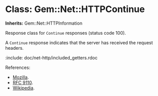 # Class: Gem::Net::HTTPContinue
**Inherits:** Gem::Net::HTTPInformation
    

Response class for `Continue` responses (status code 100).

A `Continue` response indicates that the server has received the request
headers.

:include: doc/net-http/included_getters.rdoc

References:

*   [Mozilla](https://developer.mozilla.org/en-US/docs/Web/HTTP/Status/100).
*   [RFC 9110](https://www.rfc-editor.org/rfc/rfc9110.html#name-100-continue).
*   [Wikipedia](https://en.wikipedia.org/wiki/List_of_HTTP_status_codes#100).



